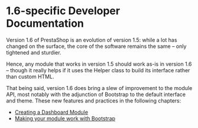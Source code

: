 # 1.6-specific Developer Documentation

Version 1.6 of PrestaShop is an evolution of version 1.5: while a lot has changed on the surface, the core of the software remains the same – only tightened and sturdier.

Hence, any module that works in version 1.5 should work as-is in version 1.6 – though it really helps if it uses the Helper class to build its interface rather than custom HTML.

That being said, version 1.6 does bring a slew of improvement to the module API, most notably with the adjunction of Bootstrap to the default interface and theme. These new features and practices in the following chapters:

* [Creating a Dashboard Module](creating-a-dashboard-module.md)
* [Making your module work with Bootstrap](making-your-module-work-with-bootstrap.md)
